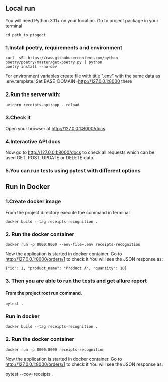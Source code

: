 ## Local run

You will need Python 3.11+ on your local pc. Go to project package in your terminal
```
cd path_to_ptogect
```
### 1.Install poetry, requirements and environment
```
curl -sSL https://raw.githubusercontent.com/python-poetry/poetry/master/get-poetry.py | python
poetry install --no-dev
```
For environment variables create file with title ".env" with the same data as .env.template.
Set BASE_DOMAIN=http://127.0.0.1:8000 there
### 2.Run the server with:
```
uvicorn receipts.api:app --reload
```
### 3.Check it
Open your browser at http://127.0.0.1:8000/docs


### 4.Interactive API docs
Now go to http://127.0.0.1:8000/docs to check all requests which can be used GET, POST, UPDATE or DELETE data.

### 5.You can run tests using pytest with different options


## Run in Docker

### 1.Create docker image
From the project directory execute the command in terminal
```
docker build --tag receipts-recognition .
```
### 2. Run the docker container
```
docker run -p 8000:8000 --env-file=.env receipts-recognition
```
Now the application is started in docker container. Go to http://127.0.0.1:8000/orders/1 to check it
You will see the JSON response as:
```
{"id": 1, "product_name": "Product A", "quantity": 10}
```
### 3. Then you are able to run the tests and get allure report
#### From the project root run command.
```
pytest .
```
### Run in docker
```
docker build --tag receipts-recognition .
```
### 2. Run the docker container
```
docker run -p 8000:8000 receipts-recognition
```
Now the application is started in docker container. Go to http://127.0.0.1:8000/orders/1 to check it
You will see the JSON response as:


pytest --cov=receipts .
